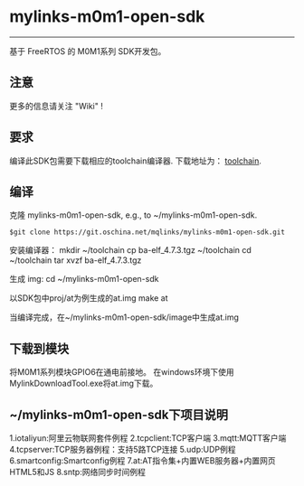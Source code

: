 # mylinks-m0m1-open-sdk #

----------

基于 FreeRTOS 的 M0M1系列 SDK开发包。
   
## 注意 ##

更多的信息请关注 "Wiki" !

## 要求 ##

编译此SDK包需要下载相应的toolchain编译器.
下载地址为： [toolchain](https://pan.baidu.com/s/1qY7EEp2).


  
## 编译 ##

克隆 mylinks-m0m1-open-sdk, e.g., to ~/mylinks-m0m1-open-sdk.

    $git clone https://git.oschina.net/mqlinks/mylinks-m0m1-open-sdk.git

安装编译器：
    mkdir ~/toolchain
    cp ba-elf_4.7.3.tgz ~/toolchain
    cd ~/toolchain
    tar xvzf ba-elf_4.7.3.tgz

生成 img: 
    cd ~/mylinks-m0m1-open-sdk

以SDK包中proj/at为例生成的at.img
    make at

当编译完成，在~/mylinks-m0m1-open-sdk/image中生成at.img   


## 下载到模块 ##

将M0M1系列模块GPIO6在通电前接地。
在windows环境下使用MylinkDownloadTool.exe将at.img下载。

## ~/mylinks-m0m1-open-sdk下项目说明 ##
1.iotaliyun:阿里云物联网套件例程
2.tcpclient:TCP客户端
3.mqtt:MQTT客户端
4.tcpserver:TCP服务器例程：支持5路TCP连接
5.udp:UDP例程
6.smartconfig:Smartconfig例程
7.at:AT指令集+内置WEB服务器+内置网页HTML5和JS
8.sntp:网络同步时间例程





